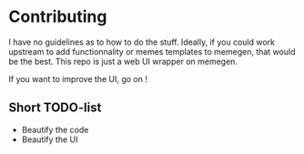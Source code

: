 # Contributing

I have no guidelines as to how to do the stuff. Ideally, if you could work upstream to add functionnality or memes templates to memegen, that would be the best. This repo is just a web UI wrapper on memegen.

If you want to improve the UI, go on !


## Short TODO-list
- Beautify the code
- Beautify the UI
